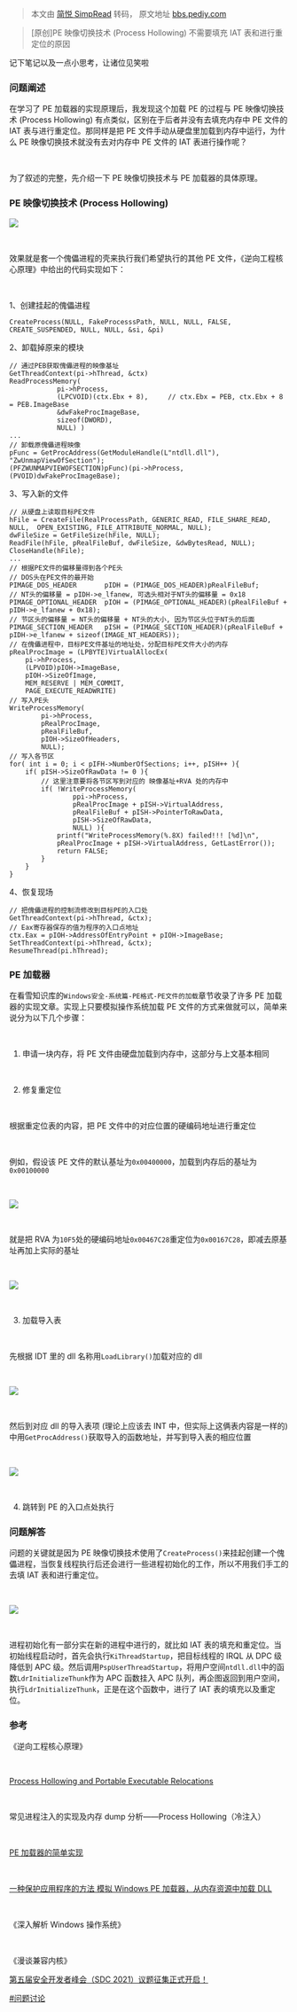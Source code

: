 > 本文由 [简悦 SimpRead](http://ksria.com/simpread/) 转码， 原文地址 [bbs.pediy.com](https://bbs.pediy.com/thread-268005.htm)

> [原创]PE 映像切换技术 (Process Hollowing) 不需要填充 IAT 表和进行重定位的原因

记下笔记以及一点小思考，让诸位见笑啦

### 问题阐述

在学习了 PE 加载器的实现原理后，我发现这个加载 PE 的过程与 PE 映像切换技术 (Process Hollowing) 有点类似，区别在于后者并没有去填充内存中 PE 文件的 IAT 表与进行重定位。那同样是把 PE 文件手动从硬盘里加载到内存中运行，为什么 PE 映像切换技术就没有去对内存中 PE 文件的 IAT 表进行操作呢？

 

为了叙述的完整，先介绍一下 PE 映像切换技术与 PE 加载器的具体原理。

### PE 映像切换技术 (Process Hollowing)

![](https://bbs.pediy.com/upload/attach/202106/926584_J399BQP6RJZ8XY7.png)

 

效果就是套一个傀儡进程的壳来执行我们希望执行的其他 PE 文件，《逆向工程核心原理》中给出的代码实现如下：

 

1、创建挂起的傀儡进程

```
CreateProcess(NULL, FakeProcesssPath, NULL, NULL, FALSE, CREATE_SUSPENDED, NULL, NULL, &si, &pi)

```

2、卸载掉原来的模块

```
// 通过PEB获取傀儡进程的映像基址
GetThreadContext(pi->hThread, &ctx)
ReadProcessMemory(
            pi->hProcess,
            (LPCVOID)(ctx.Ebx + 8),     // ctx.Ebx = PEB, ctx.Ebx + 8 = PEB.ImageBase
            &dwFakeProcImageBase,
            sizeof(DWORD),
            NULL) )
...
// 卸载原傀儡进程映像
pFunc = GetProcAddress(GetModuleHandle(L"ntdll.dll"), "ZwUnmapViewOfSection");
(PFZWUNMAPVIEWOFSECTION)pFunc)(pi->hProcess, (PVOID)dwFakeProcImageBase);

```

3、写入新的文件

```
// 从硬盘上读取目标PE文件
hFile = CreateFile(RealProcessPath, GENERIC_READ, FILE_SHARE_READ, NULL,  OPEN_EXISTING, FILE_ATTRIBUTE_NORMAL, NULL);
dwFileSize = GetFileSize(hFile, NULL);
ReadFile(hFile, pRealFileBuf, dwFileSize, &dwBytesRead, NULL);
CloseHandle(hFile);
...
// 根据PE文件的偏移量得到各个PE头
// DOS头在PE文件的最开始
PIMAGE_DOS_HEADER       pIDH = (PIMAGE_DOS_HEADER)pRealFileBuf;
// NT头的偏移量 = pIDH->e_lfanew, 可选头相对于NT头的偏移量 = 0x18 
PIMAGE_OPTIONAL_HEADER  pIOH = (PIMAGE_OPTIONAL_HEADER)(pRealFileBuf + pIDH->e_lfanew + 0x18);
// 节区头的偏移量 = NT头的偏移量 + NT头的大小, 因为节区头位于NT头的后面
PIMAGE_SECTION_HEADER   pISH = (PIMAGE_SECTION_HEADER)(pRealFileBuf + pIDH->e_lfanew + sizeof(IMAGE_NT_HEADERS));
// 在傀儡进程中，目标PE文件基址的地址处，分配目标PE文件大小的内存
pRealProcImage = (LPBYTE)VirtualAllocEx(
    pi->hProcess,
    (LPVOID)pIOH->ImageBase,
    pIOH->SizeOfImage,
    MEM_RESERVE | MEM_COMMIT,
    PAGE_EXECUTE_READWRITE)
// 写入PE头
WriteProcessMemory(
        pi->hProcess,
        pRealProcImage,
        pRealFileBuf,
        pIOH->SizeOfHeaders,
        NULL);
// 写入各节区
for( int i = 0; i < pIFH->NumberOfSections; i++, pISH++ ){
    if( pISH->SizeOfRawData != 0 ){
        // 这里注意要将各节区写到对应的 映像基址+RVA 处的内存中
        if( !WriteProcessMemory(
                ppi->hProcess,
                pRealProcImage + pISH->VirtualAddress,
                pRealFileBuf + pISH->PointerToRawData,
                pISH->SizeOfRawData,
                NULL) ){
            printf("WriteProcessMemory(%.8X) failed!!! [%d]\n",
            pRealProcImage + pISH->VirtualAddress, GetLastError());
            return FALSE;
        }
    }
}

```

4、恢复现场

```
// 把傀儡进程的控制流修改到目标PE的入口处
GetThreadContext(pi->hThread, &ctx);
// Eax寄存器保存的值为程序的入口点地址
ctx.Eax = pIOH->AddressOfEntryPoint + pIOH->ImageBase;
SetThreadContext(pi->hThread, &ctx);
ResumeThread(pi.hThread);

```

### PE 加载器

在看雪知识库的`Windows安全-系统篇-PE格式-PE文件的加载`章节收录了许多 PE 加载器的实现文章。实现上只要模拟操作系统加载 PE 文件的方式来做就可以，简单来说分为以下几个步骤：

 

1. 申请一块内存，将 PE 文件由硬盘加载到内存中，这部分与上文基本相同

 

2. 修复重定位

 

根据重定位表的内容，把 PE 文件中的对应位置的硬编码地址进行重定位

 

例如，假设该 PE 文件的默认基址为`0x00400000`，加载到内存后的基址为`0x00100000`

 

![](https://bbs.pediy.com/upload/attach/202106/926584_XP8VZVZE5W9HKGB.png)

 

就是把 RVA 为`10F5`处的硬编码地址`0x00467C28`重定位为`0x00167C28`，即减去原基址再加上实际的基址

 

![](https://bbs.pediy.com/upload/attach/202106/926584_A76G5WHBYXJMQN6.png)

 

3. 加载导入表

 

先根据 IDT 里的 dll 名称用`LoadLibrary()`加载对应的 dll

 

![](https://bbs.pediy.com/upload/attach/202106/926584_FV5QUZZWRYARKR2.png)

 

然后到对应 dll 的导入表项 (理论上应该去 INT 中，但实际上这俩表内容是一样的) 中用`GetProcAddress()`获取导入的函数地址，并写到导入表的相应位置

 

![](https://bbs.pediy.com/upload/attach/202106/926584_2ZKYB7TPMCTQMF6.png)

 

4. 跳转到 PE 的入口点处执行

### 问题解答

问题的关键就是因为 PE 映像切换技术使用了`CreateProcess()`来挂起创建一个傀儡进程，当恢复线程执行后还会进行一些进程初始化的工作，所以不用我们手工的去填 IAT 表和进行重定位。

 

![](https://bbs.pediy.com/upload/attach/202106/926584_DY5GPNT9SS4HTPT.png)

 

进程初始化有一部分实在新的进程中进行的，就比如 IAT 表的填充和重定位。当初始线程启动时，首先会执行`KiThreadStartup`，把目标线程的 IRQL 从 DPC 级降低到 APC 级。然后调用`PspUserThreadStartup`，将用户空间`ntdll.dll`中的函数`LdrInitializeThunk`作为 APC 函数挂入 APC 队列，再企图返回到用户空间，执行`LdrInitializeThunk`，正是在这个函数中，进行了 IAT 表的填充以及重定位。

### 参考

《逆向工程核心原理》

 

[Process Hollowing and Portable Executable Relocations](https://www.ired.team/offensive-security/code-injection-process-injection/process-hollowing-and-pe-image-relocations)

 

常见进程注入的实现及内存 dump 分析——Process Hollowing（冷注入）

 

[PE 加载器的简单实现](https://bbs.pediy.com/thread-249133.htm)

 

[一种保护应用程序的方法 模拟 Windows PE 加载器，从内存资源中加载 DLL](https://bbs.pediy.com/thread-149326.htm)

 

《深入解析 Windows 操作系统》

 

《漫谈兼容内核》

[第五届安全开发者峰会（SDC 2021）议题征集正式开启！](https://bbs.pediy.com/thread-266645.htm)

[#问题讨论](forum-4-1-197.htm)